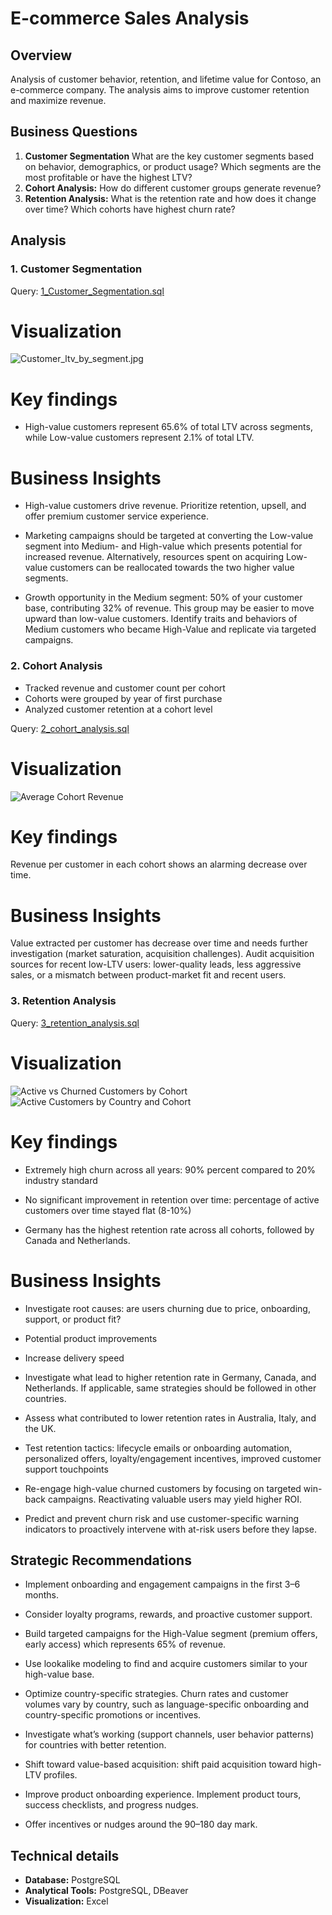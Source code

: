 # E-commerce Sales Analysis

## Overview
Analysis of customer behavior, retention, and lifetime value for Contoso, an e-commerce company. The analysis aims to improve customer retention and maximize revenue.

## Business Questions
1. **Customer Segmentation** What are the key customer segments based on behavior, demographics, or product usage? Which segments are the most profitable or have the highest LTV?
2. **Cohort Analysis:** How do different customer groups generate revenue?
3. **Retention Analysis:** What is the retention rate and how does it change over time? Which cohorts have highest churn rate?

## Analysis

### 1. Customer Segmentation

Query: [1_Customer_Segmentation.sql](/Scripts/1_Customer_Segmentation.sql)

# Visualization
![Customer_ltv_by_segment.jpg](/images/1_cust_ltv_by_segment.jpg)

# **Key findings**
- High-value customers represent 65.6% of total LTV across segments, while Low-value customers represent 2.1% of total LTV. 

# **Business Insights**
- High-value customers drive revenue. Prioritize retention, upsell, and offer premium customer service experience.

- Marketing campaigns should be targeted at converting the Low-value segment into Medium- and High-value which presents potential for increased revenue. Alternatively, resources spent on acquiring Low-value customers can be reallocated towards the two higher value segments.

- Growth opportunity in the Medium segment: 50% of your customer base, contributing 32% of revenue. This group may be easier to move upward than low-value customers. Identify traits and behaviors of Medium customers who became High-Value and replicate via targeted campaigns.

### 2. Cohort Analysis
- Tracked revenue and customer count per cohort
- Cohorts were grouped by year of first purchase
- Analyzed customer retention at a cohort level

Query: [2_cohort_analysis.sql](/Scripts/2_cohort_analysis.sql)

# Visualization
![Average Cohort Revenue](/images/2_cohort_avg_rev.jpg)

# **Key findings**

Revenue per customer in each cohort shows an alarming decrease over time.

# **Business Insights**

Value extracted per customer has decrease over time and needs further investigation (market saturation, acquisition challenges). Audit acquisition sources for recent low-LTV users: lower-quality leads, less aggressive sales, or a mismatch between product-market fit and recent users.

### 3. Retention Analysis

Query: [3_retention_analysis.sql](/Scripts/3_retention_analysis.sql)

# Visualization

![Active vs Churned Customers by Cohort](/images/3_active_churned.jpg)
![Active Customers by Country and Cohort](/images/3_retention_rate.jpg)



# **Key findings**

- Extremely high churn across all years:
90% percent compared to 20% industry standard

- No significant improvement in retention over time: percentage of active customers over time stayed flat (8-10%)

- Germany has the highest retention rate across all cohorts, followed by Canada and Netherlands.

# **Business Insights**

- Investigate root causes: are users churning due to price, onboarding, support, or product fit?

- Potential product improvements

- Increase delivery speed

- Investigate what lead to higher retention rate in Germany, Canada, and Netherlands. If applicable, same strategies should be followed in other countries. 

- Assess what contributed to lower retention rates in Australia, Italy, and the UK.

- Test retention tactics:
lifecycle emails or onboarding automation,
personalized offers,
loyalty/engagement incentives,
improved customer support touchpoints

- Re-engage high-value churned customers by focusing on targeted win-back campaigns. Reactivating valuable users may yield higher ROI.

- Predict and prevent churn risk and use customer-specific warning indicators to proactively intervene with at-risk users before they lapse.

## Strategic Recommendations

- Implement onboarding and engagement campaigns in the first 3–6 months.

- Consider loyalty programs, rewards, and proactive customer support.

- Build targeted campaigns for the High-Value segment (premium offers, early access) which represents 65% of revenue.

- Use lookalike modeling to find and acquire customers similar to your high-value base.

- Optimize country-specific strategies. Churn rates and customer volumes vary by country, such as language-specific onboarding and country-specific promotions or incentives.

- Investigate what’s working (support channels, user behavior patterns) for countries with better retention.

- Shift toward value-based acquisition: shift paid acquisition toward high-LTV profiles.

- Improve product onboarding experience. Implement product tours, success checklists, and progress nudges.

- Offer incentives or nudges around the 90–180 day mark.

## Technical details
- **Database:** PostgreSQL
- **Analytical Tools:** PostgreSQL, DBeaver
- **Visualization:** Excel
